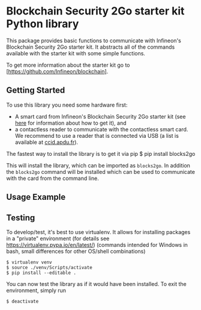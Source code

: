 # Blockchain Security 2Go starter kit Python library

This package provides basic functions to communicate with Infineon's Blockchain Security 2Go starter kit. It abstracts all of the commands available with the starter kit
with some simple functions. 

To get more information about the starter kit go to [https://github.com/Infineon/blockchain].

## Getting Started
To use this library you need some hardware first:
* A smart card from Infineon's Blockchain Security 2Go starter kit (see [here](https://www.infineon.com/blockchain) for information about how to get it), and
* a contactless reader to communicate with the contactless smart card. We recommend to use a reader that is connected via USB (a list is available at [ccid.apdu.fr](https://ccid.apdu.fr/select_readers/?features=contactless)). 

The fastest way to install the library is to get it via pip
    $ pip install blocks2go

This will install the library, which can be imported as `blocks2go`.
In addition the `blocks2go` command will be installed which can be used to communicate with the card from the command line.

## Usage Example
<!-- TODO -->

## Testing

To develop/test, it's best to use virtualenv. It allows for installing packages
in a "private" environment (for details see https://virtualenv.pypa.io/en/latest/)
(commands intended for Windows in bash, small differences for other OS/shell combinations)

    $ virtualenv venv
    $ source ./venv/Scripts/activate
    $ pip install --editable .

You can now test the library as if it would have been installed.
To exit the environment, simply run

    $ deactivate



<!--
To use from the IFX network just install the package via pip

    $ pip install git+https://bitbucket.vih.infineon.com/scm/~wallnean/python-blocks2go.git

This will install the library, which can be imported as `blocks2go`.
In addition the `bc2go` command will be installed which can be used to communicate
with the card from the command line.
To find out more, run

    $ bc2go --help
-->